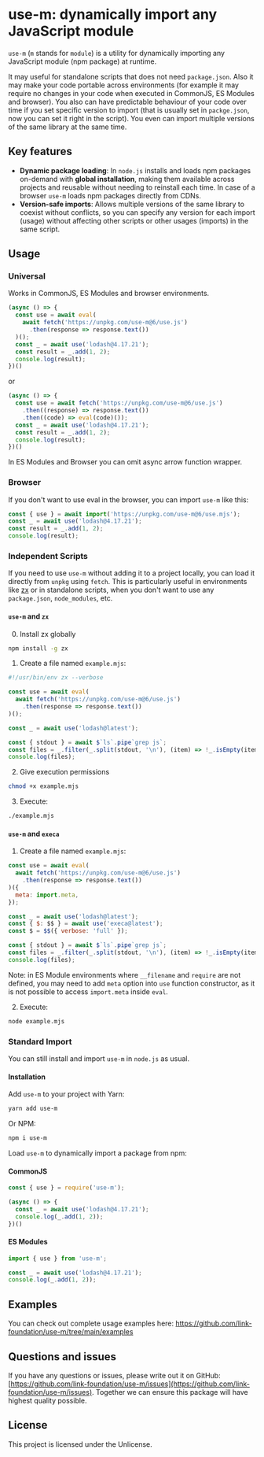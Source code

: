 # use-m: dynamically import any JavaScript module

`use-m` (`m` stands for `module`) is a utility for dynamically importing any JavaScript module (npm package) at runtime. 

It may useful for standalone scripts that does not need `package.json`. Also it may make your code portable across environments (for example it may require no changes in your code when executed in CommonJS, ES Modules and browser). You also can have predictable behaviour of your code over time if you set specific version to import (that is usually set in `packge.json`, now you can set it right in the script). You even can import multiple versions of the same library at the same time.

## Key features

- **Dynamic package loading**: In `node.js` installs and loads npm packages on-demand with **global installation**, making them available across projects and reusable without needing to reinstall each time. In case of a browser `use-m` loads npm packages directly from CDNs.
- **Version-safe imports**: Allows multiple versions of the same library to coexist without conflicts, so you can specify any version for each import (usage) without affecting other scripts or other usages (imports) in the same script.

## Usage

### Universal

Works in CommonJS, ES Modules and browser environments.

```javascript
(async () => {
  const use = await eval(
    await fetch('https://unpkg.com/use-m@6/use.js')
      .then(response => response.text())
  )();
  const _ = await use('lodash@4.17.21');
  const result = _.add(1, 2);
  console.log(result);
})()
```

or

```javascript
(async () => {
  const use = await fetch('https://unpkg.com/use-m@6/use.js')
    .then((response) => response.text())
    .then((code) => eval(code)());
  const _ = await use('lodash@4.17.21');
  const result = _.add(1, 2);
  console.log(result);
})()
```

In ES Modules and Browser you can omit async arrow function wrapper.

### Browser

If you don't want to use eval in the browser, you can import `use-m` like this:

```javascript
const { use } = await import('https://unpkg.com/use-m@6/use.mjs');
const _ = await use('lodash@4.17.21');
const result = _.add(1, 2);
console.log(result);
```

### Independent Scripts

If you need to use `use-m` without adding it to a project locally, you can load it directly from `unpkg` using `fetch`. This is particularly useful in environments like [zx](https://github.com/google/zx) or in standalone scripts, when you don't want to use any `package.json`, `node_modules`, etc.

#### `use-m` and `zx`

0. Install zx globally

  ```bash
  npm install -g zx
  ```

1. Create a file named `example.mjs`:

  ```js
  #!/usr/bin/env zx --verbose
  
  const use = await eval(
    await fetch('https://unpkg.com/use-m@6/use.js')
      .then(response => response.text())
  )();
  
  const _ = await use('lodash@latest');

  const { stdout } = await $`ls`.pipe`grep js`;
  const files = _.filter(_.split(stdout, '\n'), (item) => !_.isEmpty(item));
  console.log(files);
  ```

2. Give execution permissions

  ```bash
  chmod +x example.mjs
  ```

3. Execute:

  ```bash
  ./example.mjs
  ```

#### `use-m` and `execa`

1. Create a file named `example.mjs`:

  ```js
  const use = await eval(
    await fetch('https://unpkg.com/use-m@6/use.js')
      .then(response => response.text())
  )({
    meta: import.meta,
  });

  const _ = await use('lodash@latest');
  const { $: $$ } = await use('execa@latest');
  const $ = $$({ verbose: 'full' });

  const { stdout } = await $`ls`.pipe`grep js`;
  const files = _.filter(_.split(stdout, '\n'), (item) => !_.isEmpty(item));
  console.log(files);
  ```

Note: in ES Module environments where `__filename` and `require` are not defined, you may need to add `meta` option into `use` function constructor, as it is not possible to access `import.meta` inside `eval`.

2. Execute:

  ```bash
  node example.mjs
  ```

### Standard Import

You can still install and import `use-m` in `node.js` as usual.

#### Installation

Add `use-m` to your project with Yarn:

```bash
yarn add use-m
```

Or NPM:

```bash
npm i use-m
```

Load `use-m` to dynamically import a package from npm:

#### CommonJS

```javascript
const { use } = require('use-m');

(async () => {
  const _ = await use('lodash@4.17.21');
  console.log(_.add(1, 2));
})()
```

#### ES Modules

```javascript
import { use } from 'use-m';

const _ = await use('lodash@4.17.21');
console.log(_.add(1, 2));
```

## Examples

You can check out complete usage examples here: https://github.com/link-foundation/use-m/tree/main/examples

## Questions and issues

If you have any questions or issues, please write out it on GitHub: [https://github.com/link-foundation/use-m/issues](https://github.com/link-foundation/use-m/issues). Together we can ensure this package will have highest quality possible.

## License

This project is licensed under the Unlicense.
